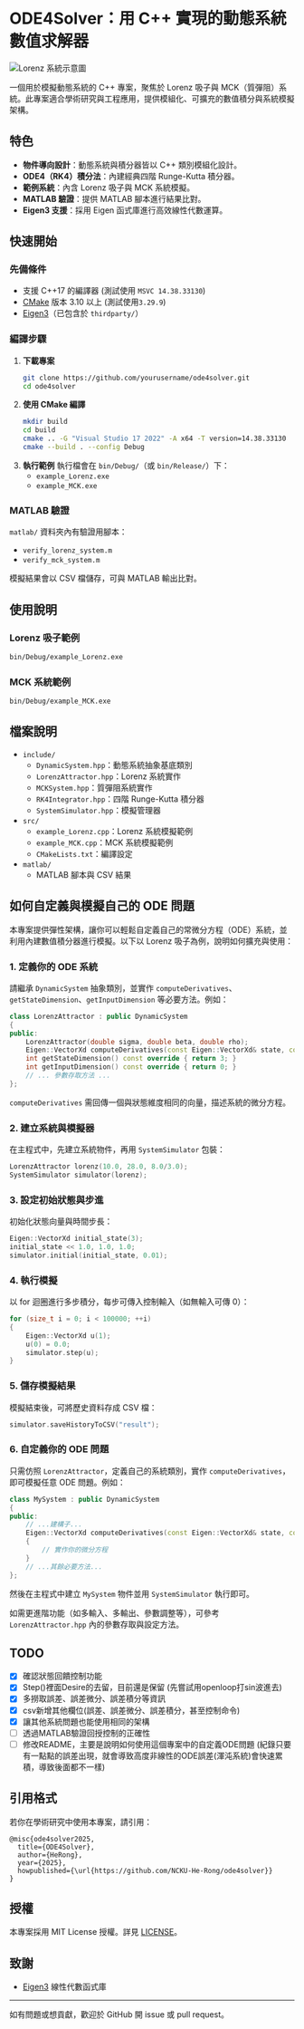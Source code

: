 # ODE4Solver：用 C++ 實現的動態系統數值求解器

![Lorenz 系統示意圖](fig/Lorenzsystem.png)

一個用於模擬動態系統的 C++ 專案，聚焦於 Lorenz 吸子與 MCK（質彈阻）系統。此專案適合學術研究與工程應用，提供模組化、可擴充的數值積分與系統模擬架構。

## 特色

- **物件導向設計**：動態系統與積分器皆以 C++ 類別模組化設計。
- **ODE4（RK4）積分法**：內建經典四階 Runge-Kutta 積分器。
- **範例系統**：內含 Lorenz 吸子與 MCK 系統模擬。
- **MATLAB 驗證**：提供 MATLAB 腳本進行結果比對。
- **Eigen3 支援**：採用 Eigen 函式庫進行高效線性代數運算。


## 快速開始

### 先備條件
- 支援 C++17 的編譯器 (測試使用 `MSVC 14.38.33130`)
- [CMake](https://cmake.org/) 版本 3.10 以上 (測試使用`3.29.9`)
- [Eigen3](https://eigen.tuxfamily.org/)（已包含於 `thirdparty/`）

### 編譯步驟

1. **下載專案**
   ```sh
   git clone https://github.com/yourusername/ode4solver.git
   cd ode4solver
   ```
2. **使用 CMake 編譯**
   ```sh
   mkdir build
   cd build
   cmake .. -G "Visual Studio 17 2022" -A x64 -T version=14.38.33130
   cmake --build . --config Debug
   ```
3. **執行範例**
   執行檔會在 `bin/Debug/`（或 `bin/Release/`）下：
   - `example_Lorenz.exe`
   - `example_MCK.exe`

### MATLAB 驗證

`matlab/` 資料夾內有驗證用腳本：
- `verify_lorenz_system.m`
- `verify_mck_system.m`

模擬結果會以 CSV 檔儲存，可與 MATLAB 輸出比對。

## 使用說明

### Lorenz 吸子範例
```sh
bin/Debug/example_Lorenz.exe
```

### MCK 系統範例
```sh
bin/Debug/example_MCK.exe
```

## 檔案說明

- `include/`  
  - `DynamicSystem.hpp`：動態系統抽象基底類別
  - `LorenzAttractor.hpp`：Lorenz 系統實作
  - `MCKSystem.hpp`：質彈阻系統實作
  - `RK4Integrator.hpp`：四階 Runge-Kutta 積分器
  - `SystemSimulator.hpp`：模擬管理器
- `src/`  
  - `example_Lorenz.cpp`：Lorenz 系統模擬範例
  - `example_MCK.cpp`：MCK 系統模擬範例
  - `CMakeLists.txt`：編譯設定
- `matlab/`  
  - MATLAB 腳本與 CSV 結果

## 如何自定義與模擬自己的 ODE 問題

本專案提供彈性架構，讓你可以輕鬆自定義自己的常微分方程（ODE）系統，並利用內建數值積分器進行模擬。以下以 Lorenz 吸子為例，說明如何擴充與使用：

### 1. 定義你的 ODE 系統

請繼承 `DynamicSystem` 抽象類別，並實作 `computeDerivatives`、`getStateDimension`、`getInputDimension` 等必要方法。例如：

```cpp
class LorenzAttractor : public DynamicSystem 
{
public:     
    LorenzAttractor(double sigma, double beta, double rho);
    Eigen::VectorXd computeDerivatives(const Eigen::VectorXd& state, const Eigen::VectorXd& input, double time) const override;
    int getStateDimension() const override { return 3; }
    int getInputDimension() const override { return 0; }
    // ... 參數存取方法 ...
};
```

`computeDerivatives` 需回傳一個與狀態維度相同的向量，描述系統的微分方程。

### 2. 建立系統與模擬器

在主程式中，先建立系統物件，再用 `SystemSimulator` 包裝：

```cpp
LorenzAttractor lorenz(10.0, 28.0, 8.0/3.0);
SystemSimulator simulator(lorenz);
```

### 3. 設定初始狀態與步進

初始化狀態向量與時間步長：

```cpp
Eigen::VectorXd initial_state(3);
initial_state << 1.0, 1.0, 1.0;
simulator.initial(initial_state, 0.01);
```

### 4. 執行模擬

以 for 迴圈進行多步積分，每步可傳入控制輸入（如無輸入可傳 0）：

```cpp
for (size_t i = 0; i < 100000; ++i)
{
    Eigen::VectorXd u(1);
    u(0) = 0.0;
    simulator.step(u);
}
```

### 5. 儲存模擬結果

模擬結束後，可將歷史資料存成 CSV 檔：

```cpp
simulator.saveHistoryToCSV("result");
```

### 6. 自定義你的 ODE 問題

只需仿照 `LorenzAttractor`，定義自己的系統類別，實作 `computeDerivatives`，即可模擬任意 ODE 問題。例如：

```cpp
class MySystem : public DynamicSystem
{
public:
    // ...建構子...
    Eigen::VectorXd computeDerivatives(const Eigen::VectorXd& state, const Eigen::VectorXd& input, double time) const override
    {
        // 實作你的微分方程
    }
    // ...其餘必要方法...
};
```

然後在主程式中建立 `MySystem` 物件並用 `SystemSimulator` 執行即可。

如需更進階功能（如多輸入、多輸出、參數調整等），可參考 `LorenzAttractor.hpp` 內的參數存取與設定方法。

## TODO
- [x] 確認狀態回饋控制功能
- [x] Step()裡面Desire的去留，目前還是保留 (先嘗試用openloop打sin波進去)
- [x] 多撈取誤差、誤差微分、誤差積分等資訊
- [x] csv新增其他欄位(誤差、誤差微分、誤差積分，甚至控制命令)
- [x] 讓其他系統問題也能使用相同的架構
- [ ] 透過MATLAB驗證回授控制的正確性
- [ ] 修改README，主要是說明如何使用這個專案中的自定義ODE問題 (紀錄只要有一點點的誤差出現，就會導致高度非線性的ODE誤差(渾沌系統)會快速累積，導致後面都不一樣)

## 引用格式
若你在學術研究中使用本專案，請引用：

```
@misc{ode4solver2025,
  title={ODE4Solver},
  author={HeRong},
  year={2025},
  howpublished={\url{https://github.com/NCKU-He-Rong/ode4solver}}
}
```

## 授權

本專案採用 MIT License 授權。詳見 [LICENSE](LICENSE)。

## 致謝
- [Eigen3](https://eigen.tuxfamily.org/) 線性代數函式庫

---

如有問題或想貢獻，歡迎於 GitHub 開 issue 或 pull request。
